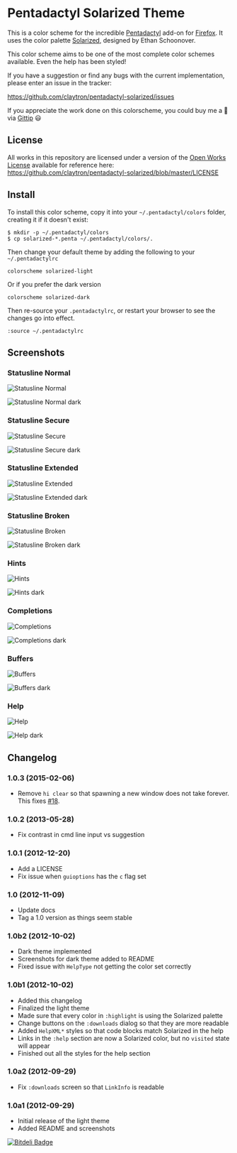 # Pentadactyl Solarized Theme

This is a color scheme for the incredible [Pentadactyl][penta] add-on
for [Firefox][ff]. It uses the color palette [Solarized][solar],
designed by Ethan Schoonover.

This color scheme aims to be one of the most complete color schemes
available. Even the help has been styled!

If you have a suggestion or find any bugs with the current
implementation, please enter an issue in the tracker:

https://github.com/claytron/pentadactyl-solarized/issues

If you appreciate the work done on this colorscheme, you could buy me a
:beer: via [Gittip](https://www.gittip.com/claytron/) :smiley:

## License

All works in this repository are licensed under a version of the
[Open Works License][owl] available for reference here:
https://github.com/claytron/pentadactyl-solarized/blob/master/LICENSE

## Install

To install this color scheme, copy it into your `~/.pentadactyl/colors`
folder, creating it if it doesn't exist:

    $ mkdir -p ~/.pentadactyl/colors
    $ cp solarized-*.penta ~/.pentadactyl/colors/.

Then change your default theme by adding the following to your
`~/.pentadactylrc`

    colorscheme solarized-light

Or if you prefer the dark version

    colorscheme solarized-dark

Then re-source your `.pentadactylrc`, or restart your browser to see the
changes go into effect.

    :source ~/.pentadactylrc

## Screenshots

### Statusline Normal

![Statusline Normal](http://claytron.github.io/pentadactyl-solarized/screenshots/statusline_normal.png)

![Statusline Normal dark](http://claytron.github.io/pentadactyl-solarized/screenshots/statusline_normal_dark.png)

### Statusline Secure

![Statusline Secure](http://claytron.github.io/pentadactyl-solarized/screenshots/statusline_secure.png)

![Statusline Secure dark](http://claytron.github.io/pentadactyl-solarized/screenshots/statusline_secure_dark.png)

### Statusline Extended

![Statusline Extended](http://claytron.github.io/pentadactyl-solarized/screenshots/statusline_extended.png)

![Statusline Extended dark](http://claytron.github.io/pentadactyl-solarized/screenshots/statusline_extended_dark.png)

### Statusline Broken

![Statusline Broken](http://claytron.github.io/pentadactyl-solarized/screenshots/statusline_broken.png)

![Statusline Broken dark](http://claytron.github.io/pentadactyl-solarized/screenshots/statusline_broken_dark.png)

### Hints

![Hints](http://claytron.github.io/pentadactyl-solarized/screenshots/hints.png)

![Hints dark](http://claytron.github.io/pentadactyl-solarized/screenshots/hints_dark.png)

### Completions

![Completions](http://claytron.github.io/pentadactyl-solarized/screenshots/completions.png)

![Completions dark](http://claytron.github.io/pentadactyl-solarized/screenshots/completions_dark.png)

### Buffers

![Buffers](http://claytron.github.io/pentadactyl-solarized/screenshots/buffers.png)

![Buffers dark](http://claytron.github.io/pentadactyl-solarized/screenshots/buffers_dark.png)

### Help

![Help](http://claytron.github.io/pentadactyl-solarized/screenshots/help.png)

![Help dark](http://claytron.github.io/pentadactyl-solarized/screenshots/help_dark.png)

## Changelog

### 1.0.3 (2015-02-06)

- Remove `hi clear` so that spawning a new window does not take forever. This fixes
  [#18](https://github.com/claytron/pentadactyl-solarized/issues/18).

### 1.0.2 (2013-05-28)

- Fix contrast in cmd line input vs suggestion

### 1.0.1 (2012-12-20)

- Add a LICENSE
- Fix issue when `guioptions` has the `c` flag set

### 1.0 (2012-11-09)

- Update docs
- Tag a 1.0 version as things seem stable

### 1.0b2 (2012-10-02)

- Dark theme implemented
- Screenshots for dark theme added to README
- Fixed issue with `HelpType` not getting the color set correctly

### 1.0b1 (2012-10-02)

- Added this changelog
- Finalized the light theme
- Made sure that every color in `:highlight` is using the Solarized
  palette
- Change buttons on the `:downloads` dialog so that they are more
  readable
- Added `HelpXML*` styles so that code blocks match Solarized in the
  help
- Links in the `:help` section are now a Solarized color, but no
  `visited` state will appear
- Finished out all the styles for the help section

### 1.0a2 (2012-09-29)

- Fix `:downloads` screen so that `LinkInfo` is readable

### 1.0a1 (2012-09-29)

- Initial release of the light theme
- Added README and screenshots


[ff]: https://www.mozilla.org/en-US/firefox/fx/
[penta]: http://5digits.org/pentadactyl/
[solar]: http://ethanschoonover.com/solarized
[owl]: http://copyfree.org/licenses/owl/license.txt


[![Bitdeli Badge](https://d2weczhvl823v0.cloudfront.net/claytron/pentadactyl-solarized/trend.png)](https://bitdeli.com/free "Bitdeli Badge")

